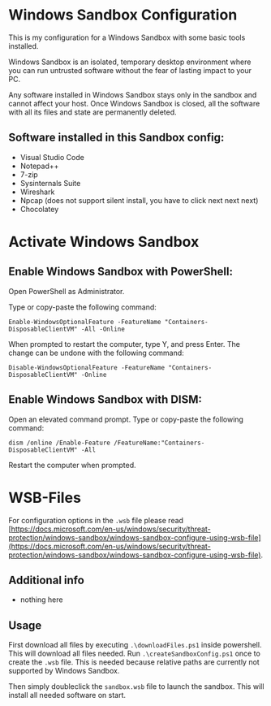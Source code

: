 # Windows Sandbox Configuration

This is my configuration for a Windows Sandbox with some basic tools installed.

Windows Sandbox is an isolated, temporary desktop environment where you can run untrusted software without the fear of lasting impact to your PC.

Any software installed in Windows Sandbox stays only in the sandbox and cannot affect your host. Once Windows Sandbox is closed, all the software with all its files and state are permanently deleted.

## Software installed in this Sandbox config: 

- Visual Studio Code
- Notepad++
- 7-zip
- Sysinternals Suite
- Wireshark
- Npcap (does not support silent install, you have to click next next next)
- Chocolatey



# Activate Windows Sandbox

## Enable Windows Sandbox with PowerShell:
Open PowerShell as Administrator.

Type or copy-paste the following command:

```
Enable-WindowsOptionalFeature -FeatureName "Containers-DisposableClientVM" -All -Online
```

When prompted to restart the computer, type Y, and press Enter.
The change can be undone with the following command:

```
Disable-WindowsOptionalFeature -FeatureName "Containers-DisposableClientVM" -Online
```

## Enable Windows Sandbox with DISM:

Open an elevated command prompt.
Type or copy-paste the following command:

```
dism /online /Enable-Feature /FeatureName:"Containers-DisposableClientVM" -All
```
Restart the computer when prompted.


# WSB-Files

For configuration options in the `.wsb` file please read [https://docs.microsoft.com/en-us/windows/security/threat-protection/windows-sandbox/windows-sandbox-configure-using-wsb-file](https://docs.microsoft.com/en-us/windows/security/threat-protection/windows-sandbox/windows-sandbox-configure-using-wsb-file).

## Additional info

- nothing here

## Usage

First download all files by executing `.\downloadFiles.ps1` inside powershell. This will download all files needed. Run `.\createSandboxConfig.ps1` once to create the `.wsb` file. This is needed because relative paths are currently not supported by Windows Sandbox.

Then simply doubleclick the `sandbox.wsb` file to launch the sandbox. This will install all needed software on start.

